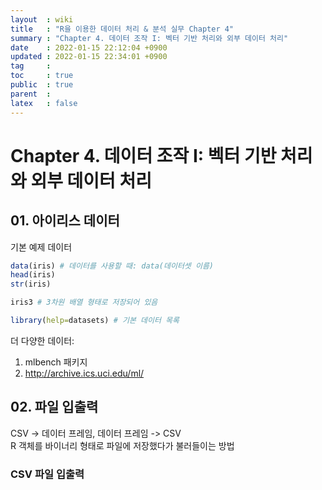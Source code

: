 ```yaml
---
layout  : wiki
title   : "R을 이용한 데이터 처리 & 분석 실무 Chapter 4"
summary : "Chapter 4. 데이터 조작 I: 벡터 기반 처리와 외부 데이터 처리"
date    : 2022-01-15 22:12:04 +0900
updated : 2022-01-15 22:34:01 +0900
tag     : 
toc     : true
public  : true
parent  : 
latex   : false
---
```


# Chapter 4. 데이터 조작 I: 벡터 기반 처리와 외부 데이터 처리 

## 01. 아이리스 데이터

기본 예제 데이터

```R
data(iris) # 데이터를 사용할 때: data(데이터셋 이름)
head(iris)
str(iris)

iris3 # 3차원 배열 형태로 저장되어 있음

library(help=datasets) # 기본 데이터 목록
```

더 다양한 데이터:  
1) mlbench 패키지
2) http://archive.ics.uci.edu/ml/

## 02. 파일 입출력

CSV -> 데이터 프레임, 데이터 프레임 -> CSV  
R 객체를 바이너리 형태로 파일에 저장했다가 불러들이는 방법  

### CSV 파일 입출력


